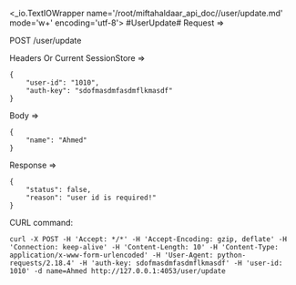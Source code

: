 <_io.TextIOWrapper name='/root/miftahaldaar_api_doc//user/update.md' mode='w+' encoding='utf-8'>
#UserUpdate# Request =>

POST /user/update

Headers Or Current SessionStore =>
```
{
    "user-id": "1010",
    "auth-key": "sdofmasdmfasdmflkmasdf"
}
```
Body => 
```
{
    "name": "Ahmed"
}
```
Response => 
```
{
    "status": false,
    "reason": "user id is required!"
}
```

CURL command:
```
curl -X POST -H 'Accept: */*' -H 'Accept-Encoding: gzip, deflate' -H 'Connection: keep-alive' -H 'Content-Length: 10' -H 'Content-Type: application/x-www-form-urlencoded' -H 'User-Agent: python-requests/2.18.4' -H 'auth-key: sdofmasdmfasdmflkmasdf' -H 'user-id: 1010' -d name=Ahmed http://127.0.0.1:4053/user/update
```

